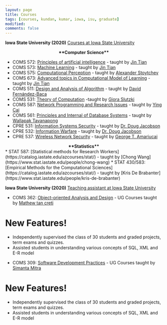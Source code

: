 ```yaml
---
layout: page
title: Courses
tags: [courses, kundan, kumar, iowa, isu, graduate]
modified:
comments: false
---
```

**Iowa State University (2020)** [Courses at Iowa State University](https://cs.iastate.edu/)
<div align="center">
  <b>**Computer Science**</b>
</div>

* COMS 572: [Principles of artificial intelligence](https://catalog.iastate.edu/azcourses/com_s/) - taught by [Jin Tian](https://www.cs.iastate.edu/people/jin-tian)
* COMS 573: [Machine Learning](https://catalog.iastate.edu/azcourses/com_s/) - taught by [Jin Tian](https://www.cs.iastate.edu/people/jin-tian)
* COMS 575: [Computational Perception](https://catalog.iastate.edu/azcourses/com_s/) - taught by [Alexander Stoytchev](https://www.ece.iastate.edu/~alexs/)
* COMS 673: [Advanced topics in Computational Model of Learning](https://catalog.iastate.edu/azcourses/com_s/) - taught by [Jin Tian](https://www.cs.iastate.edu/people/jin-tian)
* COMS 511: [Design and Analysis of Algorithm](https://catalog.iastate.edu/azcourses/com_s/) - taught by [David Fernández-Baca](https://www.cs.iastate.edu/people/david-fern%C3%A1ndez-baca)
* COMS 531: [Theory of Computation](https://catalog.iastate.edu/azcourses/com_s/) -taught by [Giora Slutzki](https://www.cs.iastate.edu/people/giora-slutzki)
* COMS 587: [Network Programming and Research Issues](https://catalog.iastate.edu/azcourses/com_s/) - taught by [Ying Cai](https://www.cs.iastate.edu/people/ying-cai)
* COMS 561: [Principles and Internal of Database Systems](https://catalog.iastate.edu/azcourses/com_s/) - taught by [Wallapak Tavanapong](https://www.cs.iastate.edu/people/wallapak-tavanapong-0)
* CPRE 531: [Information Systems Security](https://catalog.iastate.edu/azcourses/cpr_e/) -  taught by [Dr. Doug Jacobson](https://www.ece.iastate.edu/ece-directory/profile/dougj/)
* CPRE 532: [Information Warfare](https://catalog.iastate.edu/azcourses/cpr_e/) -  taught by [Dr. Doug Jacobson](https://www.ece.iastate.edu/ece-directory/profile/dougj/)
* CPRE 537: [Wireless Network Security](https://catalog.iastate.edu/azcourses/cpr_e/) -  taught by [George T. Amariucai](https://www.engineering.iastate.edu/people/profile/gamari/)

<div align="center">
<b>**Statistics**</b>
</div>
* STAT 587: [Statistical methods for Research Workers](https://catalog.iastate.edu/azcourses/stat/) -  taught by [Chong Wang](https://www.stat.iastate.edu/people/chong-wang)
* STAT 430/583: [Empirical Methods for the Computational Sciences](https://catalog.iastate.edu/azcourses/stat/) -  taught by [Kris De Brabanter](https://www.stat.iastate.edu/people/kris-de-brabanter)

**Iowa State University (2020)** [Teaching assistant at Iowa State University](https://cs.iastate.edu/)

* COMS 362: [Object-oriented Analysis and Design](https://catalog.iastate.edu/azcourses/com_s/) - UG Courses taught by [Mathew tan creti](https://www.cs.iastate.edu/people/matthew-tan-creti)

# New Features!
  - Independently supervised the class of 30 students and graded projects, term exams and quizzes.
  - Assisted students in understanding various concepts of SQL, XML and E-R model

* COMS 309: [Software Development Practices](https://catalog.iastate.edu/azcourses/com_s/) - UG Courses taught by [Simanta Mitra](https://www.cs.iastate.edu/people/simanta-mitra)

# New Features!
  - Independently supervised the class of 30 students and graded projects, term exams and quizzes.
  - Assisted students in understanding various concepts of SQL, XML and E-R model
